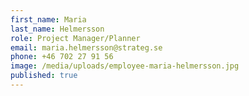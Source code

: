 ```yaml
---
first_name: Maria
last_name: Helmersson
role: Project Manager/Planner
email: maria.helmersson@strateg.se
phone: +46 702 27 91 56
image: /media/uploads/employee-maria-helmersson.jpg
published: true
---
```

